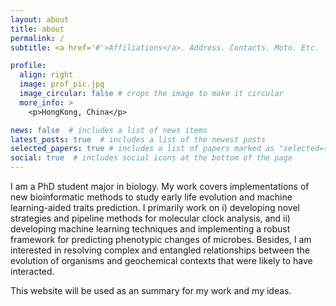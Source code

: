 ```yaml
---
layout: about
title: about
permalink: /
subtitle: <a href='#'>Affiliations</a>. Address. Contacts. Moto. Etc.

profile:
  align: right
  image: prof_pic.jpg
  image_circular: false # crops the image to make it circular
  more_info: >
    <p>HongKong, China</p>

news: false  # includes a list of news items
latest_posts: true  # includes a list of the newest posts
selected_papers: true # includes a list of papers marked as "selected={true}"
social: true  # includes social icons at the bottom of the page
---
```


I am a PhD student major in biology. My work covers implementations of new bioinformatic methods to study early life evolution and machine learning-aided traits prediction. I primarily work on i) developing novel strategies and pipeline methods for molecular clock analysis, and ii) developing machine learning techniques and implementing a robust framework for predicting phenotypic changes of microbes. Besides, I am interested in resolving complex and entangled relationships between the evolution of organisms and geochemical contexts that were likely to have interacted.

This website will be used as an summary for my work and my ideas.


